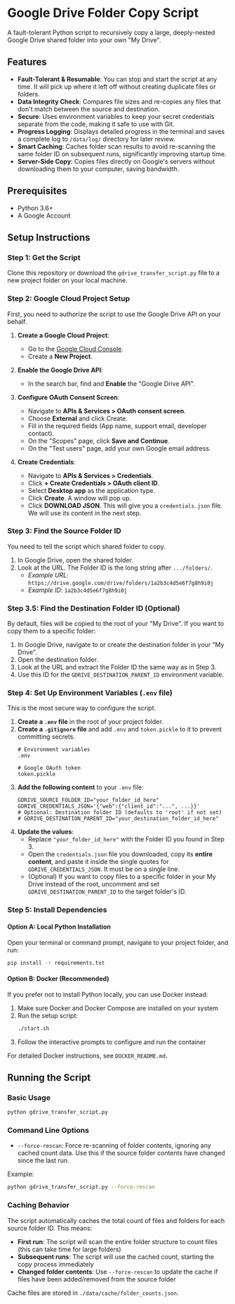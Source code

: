 # Google Drive Folder Copy Script

A fault-tolerant Python script to recursively copy a large, deeply-nested Google Drive shared folder into your own "My Drive".

## Features

* **Fault-Tolerant & Resumable**: You can stop and start the script at any time. It will pick up where it left off without creating duplicate files or folders.
* **Data Integrity Check**: Compares file sizes and re-copies any files that don't match between the source and destination.
* **Secure**: Uses environment variables to keep your secret credentials separate from the code, making it safe to use with Git.
* **Progress Logging**: Displays detailed progress in the terminal and saves a complete log to `/data/log/` directory for later review.
* **Smart Caching**: Caches folder scan results to avoid re-scanning the same folder ID on subsequent runs, significantly improving startup time.
* **Server-Side Copy**: Copies files directly on Google's servers without downloading them to your computer, saving bandwidth.

## Prerequisites

* Python 3.6+
* A Google Account

## Setup Instructions

### Step 1: Get the Script

Clone this repository or download the `gdrive_transfer_script.py` file to a new project folder on your local machine.

### Step 2: Google Cloud Project Setup

First, you need to authorize the script to use the Google Drive API on your behalf.

1.  **Create a Google Cloud Project**:
    * Go to the [Google Cloud Console](https://console.cloud.google.com/).
    * Create a **New Project**.

2.  **Enable the Google Drive API**:
    * In the search bar, find and **Enable** the "Google Drive API".

3.  **Configure OAuth Consent Screen**:
    * Navigate to **APIs & Services > OAuth consent screen**.
    * Choose **External** and click Create.
    * Fill in the required fields (App name, support email, developer contact).
    * On the "Scopes" page, click **Save and Continue**.
    * On the "Test users" page, add your own Google email address.

4.  **Create Credentials**:
    * Navigate to **APIs & Services > Credentials**.
    * Click **+ Create Credentials > OAuth client ID**.
    * Select **Desktop app** as the application type.
    * Click **Create**. A window will pop up.
    * Click **DOWNLOAD JSON**. This will give you a `credentials.json` file. We will use its content in the next step.

### Step 3: Find the Source Folder ID

You need to tell the script which shared folder to copy.

1.  In Google Drive, open the shared folder.
2.  Look at the URL. The Folder ID is the long string after `.../folders/`.
    * *Example URL*: `https://drive.google.com/drive/folders/1a2b3c4d5e6f7g8h9i0j`
    * *Example ID*: `1a2b3c4d5e6f7g8h9i0j`

### Step 3.5: Find the Destination Folder ID (Optional)

By default, files will be copied to the root of your "My Drive". If you want to copy them to a specific folder:

1.  In Google Drive, navigate to or create the destination folder in your "My Drive".
2.  Open the destination folder.
3.  Look at the URL and extract the Folder ID the same way as in Step 3.
4.  Use this ID for the `GDRIVE_DESTINATION_PARENT_ID` environment variable.

### Step 4: Set Up Environment Variables (`.env` file)

This is the most secure way to configure the script.

1.  **Create a `.env` file** in the root of your project folder.
2.  **Create a `.gitignore` file** and add `.env` and `token.pickle` to it to prevent committing secrets.
    ```gitignore
    # Environment variables
    .env

    # Google OAuth token
    token.pickle
    ```
3.  **Add the following content** to your `.env` file:
    ```env
    GDRIVE_SOURCE_FOLDER_ID="your_folder_id_here"
    GDRIVE_CREDENTIALS_JSON='{"web":{"client_id":"...", ...}}'
    # Optional: Destination folder ID (defaults to 'root' if not set)
    # GDRIVE_DESTINATION_PARENT_ID="your_destination_folder_id_here"
    ```
4.  **Update the values**:
    * Replace `"your_folder_id_here"` with the Folder ID you found in Step 3.
    * Open the `credentials.json` file you downloaded, copy its **entire content**, and paste it inside the single quotes for `GDRIVE_CREDENTIALS_JSON`. It must be on a single line.
    * (Optional) If you want to copy files to a specific folder in your My Drive instead of the root, uncomment and set `GDRIVE_DESTINATION_PARENT_ID` to the target folder's ID.

### Step 5: Install Dependencies

#### Option A: Local Python Installation

Open your terminal or command prompt, navigate to your project folder, and run:
```bash
pip install -r requirements.txt
```

#### Option B: Docker (Recommended)

If you prefer not to install Python locally, you can use Docker instead:

1. Make sure Docker and Docker Compose are installed on your system
2. Run the setup script:
   ```bash
   ./start.sh
   ```
3. Follow the interactive prompts to configure and run the container

For detailed Docker instructions, see `DOCKER_README.md`.

## Running the Script

### Basic Usage

```bash
python gdrive_transfer_script.py
```

### Command Line Options

* `--force-rescan`: Force re-scanning of folder contents, ignoring any cached count data. Use this if the source folder contents have changed since the last run.

Example:
```bash
python gdrive_transfer_script.py --force-rescan
```

### Caching Behavior

The script automatically caches the total count of files and folders for each source folder ID. This means:

- **First run**: The script will scan the entire folder structure to count files (this can take time for large folders)
- **Subsequent runs**: The script will use the cached count, starting the copy process immediately
- **Changed folder contents**: Use `--force-rescan` to update the cache if files have been added/removed from the source folder

Cache files are stored in `./data/cache/folder_counts.json`.
